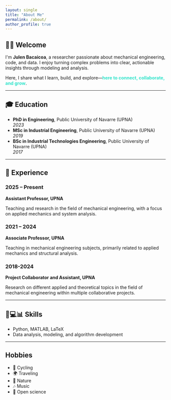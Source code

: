 ```yaml
---
layout: single
title: "About Me"
permalink: /about/
author_profile: true
---
```


## 👋🏻 Welcome

<p>
  I'm <strong>Julen Bacaicoa</strong>, a researcher passionate about mechanical engineering, code, and data. I enjoy turning complex problems into clear, actionable insights through modeling and analysis.
</p>

<p>
  Here, I share what I learn, build, and explore—<strong style="color:#30e3ca;">here to connect, collaborate, and grow</strong>.
</p>

---

## 🎓 Education

- **PhD in Engineering**, Public University of Navarre (UPNA)  
  *2023*
- **MSc in Industrial Engineering**, Public University of Navarre (UPNA)   
  *2019*
- **BSc in Industrial Technologies Engineering**, Public University of Navarre (UPNA)   
  *2017*

---

## 💼 Experience

<div class="timeline">
  <div class="container left">
    <div class="content">
      <h3>2025 – Present</h3>
      <strong>Assistant Professor, UPNA</strong>
      <p>Teaching and research in the field of mechanical engineering, with a focus on applied mechanics and system analysis.</p>
    </div>
  </div>

  <div class="container right">
    <div class="content">
      <h3>2021 – 2024</h3>
      <strong>Associate Professor, UPNA</strong>
      <p>Teaching in mechanical engineering subjects, primarily related to applied mechanics and structural analysis.</p>
    </div>
  </div>

  <div class="container left">
    <div class="content">
      <h3>2018-2024</h3>
      <strong>Project Collaborator and Assistant, UPNA</strong>
      <p>Research on different applied and theoretical topics in the field of mechanical engineering within multiple collaborative projects.</p>
    </div>
  </div>
</div>

---

## 🧠💻📊 Skills

- Python, MATLAB, LaTeX  
- Data analysis, modeling, and algorithm development

---

## Hobbies

- 🚴 Cycling  
- 🌍 Traveling
- 🌿 Nature  
- 🎶 Music  
- 🔬 Open science